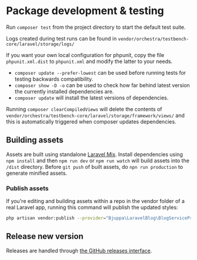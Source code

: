 # Package development & testing

Run `composer test` from the project directory to start the default test suite.

Logs created during test runs can be found in `vendor/orchestra/testbench-core/laravel/storage/logs/`

If you want your own local configuration for phpunit,
copy the file `phpunit.xml.dist` to `phpunit.xml` and modify the latter to your needs.

- `composer update --prefer-lowest` can be used before running tests for testing backwards compatibility.
- `composer show -D -o` can be used to check how far behind latest version the currently installed dependencies are.
- `composer update` will install the latest versions of dependencies.

Running `composer clearCompiledViews` will delete the contents of
`vendor/orchestra/testbench-core/laravel/storage/framework/views/`
and this is automatically triggered when composer updates dependencies.

## Building assets

Assets are built using standalone [Laravel Mix](https://laravel-mix.com/docs/installation).
Install dependencies using `npm install` and then `npm run dev` or `npm run watch` will build assets
into the `/dist` directory.
Before `git push` of built assets, do `npn run production` to generate minified assets.

### Publish assets

If you're editing and building assets within a repo in the vendor folder of a real Laravel app,
running this command will publish the updated styles:

```bash
php artisan vendor:publish --provider="Bjuppa\LaravelBlog\BlogServiceProvider" --tag="blog-styling" --force
```

## Release new version

Releases are handled through [the GitHub releases interface](https://github.com/bjuppa/laravel-blog/releases).
